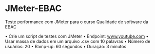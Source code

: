 # JMeter-EBAC
Teste performance com JMeter para o curso Qualidade de software da EBAC

• Crie um script de testes com JMeter 
• Endpoint: www.youtube.com
• Usar massa de dados em um arquivo .csv com 10 palavras
• Número de usuários: 20
• Ramp-up: 60 segundos
• Duração: 3 minutos
